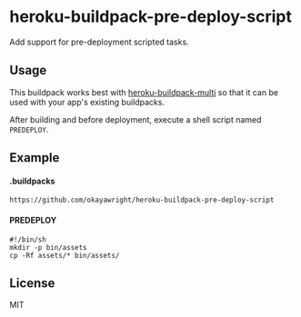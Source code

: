 # heroku-buildpack-pre-deploy-script

Add support for pre-deployment scripted tasks.

## Usage

This buildpack works best with [heroku-buildpack-multi](https://github.com/ddollar/heroku-buildpack-multi) so that it can be used with your app's existing buildpacks.

After building and before deployment, execute a shell script named `PREDEPLOY`.

## Example

#### .buildpacks

    https://github.com/okayawright/heroku-buildpack-pre-deploy-script

#### PREDEPLOY

    #!/bin/sh
    mkdir -p bin/assets
    cp -Rf assets/* bin/assets/

## License

MIT
